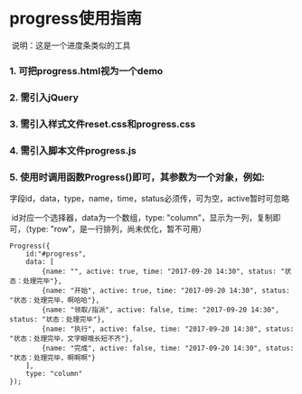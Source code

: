 # progress使用指南

​    说明：这是一个进度条类似的工具

### 1.  可把progress.html视为一个demo

### 2.  需引入jQuery

### 3.  需引入样式文件reset.css和progress.css

### 4.  需引入脚本文件progress.js

### 5. 使用时调用函数Progress()即可，其参数为一个对象，例如:

​    字段id，data，type，name，time，status必须传，可为空，active暂时可忽略

​    id对应一个选择器，data为一个数组，type: "column"，显示为一列，复制即可，（type: "row"，是一行排列，尚未优化，暂不可用）

````
Progress({
    id:"#progress",
    data: [
        {name: "", active: true, time: "2017-09-20 14:30", status: "状态：处理完毕"},
        {name: "开始", active: true, time: "2017-09-20 14:30", status: "状态：处理完毕，啊哈哈"},
        {name: "领取/指派", active: false, time: "2017-09-20 14:30", status: "状态：处理完毕"},
        {name: "执行", active: false, time: "2017-09-20 14:30", status: "状态：处理完毕，文字眼哦长短不齐"},
        {name: "完成", active: false, time: "2017-09-20 14:30", status: "状态：处理完毕，啊啊啊"}
    ],
    type: "column"
});
````
